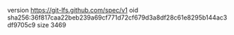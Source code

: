 version https://git-lfs.github.com/spec/v1
oid sha256:36f817caa22beb239a69cf771d72cf679d3a8df28c61e8295b144ac3df9705c9
size 3469
